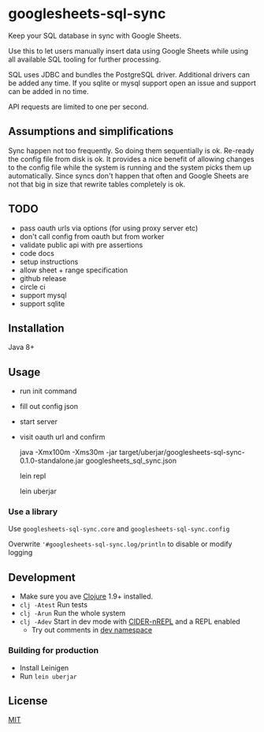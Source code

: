 # googlesheets-sql-sync

Keep your SQL database in sync with Google Sheets.

Use this to let users manually insert data using Google Sheets
while using all available SQL tooling for further processing.

SQL uses JDBC and bundles the PostgreSQL driver.
Additional drivers can be added any time.
If you sqlite or mysql support open an issue and support can be added in no time.

API requests are limited to one per second.


## Assumptions and simplifications

Sync happen not too frequently.
So doing them sequentially is ok.
Re-ready the config file from disk is ok. It provides a nice benefit of allowing changes to the config file while the system is running and the system picks them up automatically.
Since syncs don't happen that often and Google Sheets are not that big in size that rewrite tables completely is ok.


## TODO

- pass oauth urls via options (for using proxy server etc)
- don't call config from oauth but from worker
- validate public api with pre assertions
- code docs
- setup instructions
- allow sheet + range specification
- github release
- circle ci
- support mysql
- support sqlite


## Installation

Java 8+


## Usage

- run init command
- fill out config json
- start server
- visit oauth url and confirm

    java -Xmx100m -Xms30m -jar target/uberjar/googlesheets-sql-sync-0.1.0-standalone.jar googlesheets_sql_sync.json

    lein repl

    lein uberjar

### Use a library

Use `googlesheets-sql-sync.core` and `googlesheets-sql-sync.config`

Overwrite `'#googlesheets-sql-sync.log/println` to disable or modify logging


## Development

- Make sure you ave [Clojure](https://clojure.org/) 1.9+ installed.
- `clj -Atest` Run tests
- `clj -Arun` Run the whole system
- `clj -Adev` Start in dev mode with [CIDER-nREPL](https://github.com/clojure-emacs/cider-nrepl) and a REPL enabled
  - Try out comments in [dev namespace](/dev/dev.clj)


### Building for production

- Install Leinigen
- Run `lein uberjar`


## License

[MIT](./LICENSE)

